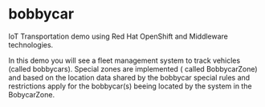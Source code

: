 # bobbycar

IoT Transportation demo using Red Hat OpenShift and Middleware technologies.

In this demo you will see a fleet management system to track vehicles (called bobbycars). Special zones are implemented ( called BobbycarZone) and based on the location data shared by the bobbycar special rules and restrictions apply for the bobbycar(s) beeing located by the system in the BobycarZone.

